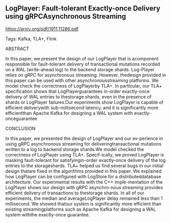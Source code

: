 ## LogPlayer: Fault-tolerant Exactly-once Delivery using gRPCAsynchronous Streaming

https://arxiv.org/pdf/1911.11286.pdf

Tags: Kafka, TLA+, Flink

ABSTRACT

In this paper, we present the design of our LogPlayer that is acomponent responsible for fault-tolerant delivery of transactional mutations recorded on a WAL (write-ahead log) to the backend storage shards. Log-Player relies on gRPC for asynchronous streaming. However, thedesign provided in this paper can be used with other asynchronousstreaming platforms. We model check the correctness of LogPlayerby TLA+. In particular, our TLA+ specification shows that LogPlayerguarantees in-order exactly-once delivery of WAL entries to thestorage shards, even in the presence of shards or LogPlayer failures.Our experiments show LogPlayer is capable of efficient deliverywith sub-millisecond latency, and it is significantly more efficientthan Apache Kafka for designing a WAL system with exactly-onceguarantee

CONCLUSION

In this paper, we presented the design of LogPlayer and our ex-perience in using gRPC asynchronous streaming for deliveringtransactional mutations written to a log to backend storage shards.We model checked the correctness of LogPlayer using TLA+. Specif-ically, we proved LogPlayer is masking fault-tolerant for satisfyingin-order exactly-once delivery of the log entries to the storageshards. TLA+ helped us find several bugs in our initial design thatare fixed in the algorithms provided in this paper. We explained how LogPlayer can be configured with LogStore for a distributeddatabase architecture. Our experimental results with the C++ imple-mentation of the LogPlayer shows our design with gRPC asynchro-nous streaming provides efficient delivery of transactions to thestorage shards. In all of our experiments, the median and averageLogPlayer delay remained less than 1 millisecond. We showed thatour system is significantly more efficient than existing streamingplatforms such as Apache Kafka for designing a WAL system withthe exactly-once guarantee.